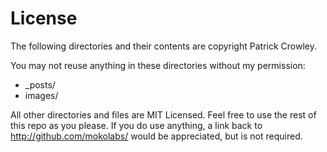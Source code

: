 License
=======

The following directories and their contents are copyright Patrick Crowley.

You may not reuse anything in these directories without my permission:

+ _posts/
+ images/

All other directories and files are MIT Licensed. Feel free to use the rest of this repo as you please. If you do use anything, a link back to http://github.com/mokolabs/ would be appreciated, but is not required.
